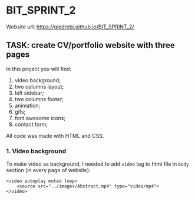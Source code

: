 # BIT_SPRINT_2

Website url: https://giedrebi.github.io/BIT_SPRINT_2/ 

## TASK: create CV/portfolio website with three pages

In this project you will find:
1. video background;
2. two columns layout;
3. left sidebar;
4. two columns footer;
5. animation;
6. gifs;
7. font awesome icons;
8. contact form;

All code was made with HTML and CSS.

### 1. Video background

To make video as background, I needed to add `video` tag to html file in `body` section (in every page of website):
```
<video autoplay muted loop>
    <source src="../images/Abstract.mp4" type="video/mp4">
</video>
```